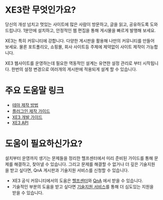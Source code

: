 # XE3란 무엇인가요?

당신의 개성 넘치고 멋있는 사이트에 많은 사람이 방문하고, 글을 읽고, 공유하도록 도와드립니다. 
1분안에 설치하고, 안정적인 웹 편집을 통해 게시물을 빠르게 발행해 보세요.

XE3는 특히 커뮤니티에 강합니다. 다양한 게시판을 활용해 나만의 커뮤니티를 만들어 보세요.
물론 포트폴리오, 쇼핑몰, 회사 사이트등 주제에 제약없이 사이트 제작이 가능합니다.


XE3 웹사이트를 운영하는데 필요한 역동적인 설계는 유연한 설정 관리로 부터 시작됩니다.
한번의 설정 변경으로 여러개의 게시판에 적용되게 설계 할 수 있습니다. 


# 주요 도움말 링크
* [테마 제작 방법](./component-make-guide/theme-guide.md)
* [플러그인 제작 가이드](./plugin-make-guide/start-make-plugin.md)
* [XE3 개발 가이드](./develop-guide/life-cycle.md)
* [XE3 API](http://api.xpressengine.io/master/index.html)


# 도움이 필요하신가요?
설치부터 운영까지 생기는 문제들을 정리한 헬프센터에서 미리 준비된 가이드를 통해 문제를 해결하고, 찾아낼 수 있습니다.
그리고 문제를 해결할 수 없거나 더 깊은 기술지원을 받고 싶다면, QnA 게시판과 기술지원 서비스를 신청할 수 있습니다.

* XE3 공식 커뮤니티에서의 도움은 [헬프센터](https://xpressengine.io/help_center)와 [QnA](https://www.xpressengine.io/qna) 에서 받을 수 있습니다.
* 기술적인 부분의 도움을 받고 싶다면 [기술지원 서비스](https://www.xpressengine.io/tech_service)를 통해 더 심도있는 지원을 받을 수 있습니다.

